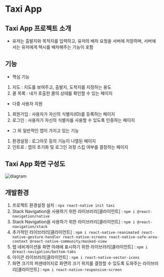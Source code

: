 # Taxi App

## Taxi App 프로젝트 소개
- 유저는 출발지와 목적지를 입력하고, 유저의 배차 요청을 서버에 저장하며, 서버에서는 유저에게 택시를 배차해주는 기능이 포함

## 기능
- 핵심 기능
1. 지도 : 지도를 보여주고, 출발지, 도착지를 지정하는 용도
2. 콜 목록 : 내가 호출한 콜의 상태를 확인할 수 있는 페이지

- 다중 사용자 지원
1. 회원가입 : 사용자가 자신의 식별자(ID)를 등록하는 페이지
2. 로그인 : 사용자가 자신의 식별자를 사용할 수 있도록 인증하는 페이지

- 그 외 일반적인 앱이 가지고 있는 기능
1. 환경설정 : 로그아웃 등의 기능이 나열된 페이지
2. 인트로 : 앱의 초기화 및 로그인 과정 스킵 여부를 결정하는 페이지

## Taxi App 화면 구성도
![diagram](https://github.com/user-attachments/assets/e790aed2-7b93-428d-b10f-37d4b3278948)

## 개발환경
1. 프로젝트 환경설정 설치 : `npx react-native init taxi` <br />
2. Stack Navigation을 사용하기 위한 라이브러리[클라이언트] : `npm i @react-navigation/native` <br />
3. Stack Navigation을 사용하기 위한 라이브러리[클라이언트] : `npm i @react-navigation/stack` <br />
4. 추가적인 라이브러리[클라이언트] : `npm i react-native-reanimated react-native-gesture-handler react-native-screens react-native-safe-area-context @react-native-community/masked-view` <br />
5. 탭 네비게이션을 화면 아래에 표시하기 위한 라이브러리[클라이언트] : `npm i @react-navigation/bottom-tabs` <br />
6. 아이콘 라이브러리[클라이언트] : `npm i react-native-vector-icons` <br />
7. 화면 크기의 퍼센테이지로 화면의 크기 위치를 결정할 수 있도록 도와주는 라이브러리[클라이언트] : `npm i react-native-responsive-screen` <br />